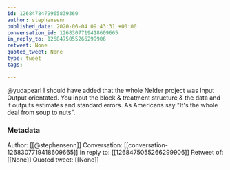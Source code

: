 ```yaml
---
id: 1268478479965839360
author: stephensenn
published_date: 2020-06-04 09:43:31 +00:00
conversation_id: 1268307719418609665
in_reply_to: 1268475055266299906
retweet: None
quoted_tweet: None
type: tweet
tags:

---
```


@yudapearl I should have added that the whole Nelder project was Input Output orientated. You input the block &amp; treatment structure &amp; the data and it outputs estimates and standard errors. As Americans say "It's the whole deal from soup to nuts".

### Metadata

Author: [[@stephensenn]]
Conversation: [[conversation-1268307719418609665]]
In reply to: [[1268475055266299906]]
Retweet of: [[None]]
Quoted tweet: [[None]]
